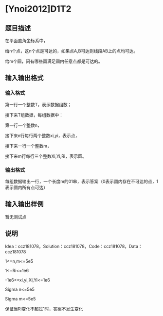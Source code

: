 # [Ynoi2012]D1T2

## 题目描述

在平面直角坐标系中，

给n个点，这n个点是可达的，如果点A,B可达则线段AB上的点均可达。

给m个圆，问有哪些圆满足圆内任意点都是可达的。

## 输入输出格式

### 输入格式

第一行一个整数T，表示数据组数；

接下来T组数据，每组数据中：

第一行一个整数n，

接下来n行每行两个整数xi,yi，表示点，

接下来一行一个整数m，

接下来m行每行三个整数Xi,Yi,Ri，表示圆。

### 输出格式

每组数据输出一行，一个长度m的01串，表示答案（0表示圆内存在不可达的点，1表示圆内所有点可达）

## 输入输出样例

暂无测试点

## 说明

Idea：ccz181078，Solution：ccz181078，Code：ccz181078，Data：ccz181078

1<=n,m<=5e5

1<=Ri<=1e6

-1e6<=xi,yi,Xi,Yi<=1e6

Sigma n<=5e5

Sigma m<=5e5

保证当Ri变化不超过1时，答案不发生变化

